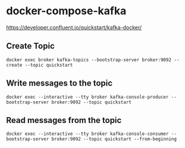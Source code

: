 # docker-compose-kafka
https://developer.confluent.io/quickstart/kafka-docker/
## Create Topic
```
docker exec broker kafka-topics --bootstrap-server broker:9092 --create --topic quickstart
```
## Write messages to the topic
```
docker exec --interactive --tty broker kafka-console-producer --bootstrap-server broker:9092 --topic quickstart
```
## Read messages from the topic
```
docker exec --interactive --tty broker kafka-console-consumer --bootstrap-server broker:9092 --topic quickstart --from-beginning
```

